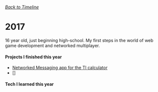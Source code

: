 *[Back to Timeline](./Timeline.md)*
# 2017
16 year old, just beginning high-school. My first steps in the world of web game development and networked multiplayer.

#### Projects I finished this year
- [Networked Messaging app for the TI calculator](./TiMessaging.md)
- []

#### Tech I learned this year